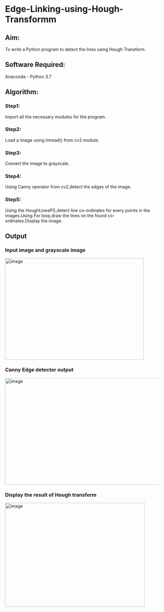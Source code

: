 # Edge-Linking-using-Hough-Transformm
## Aim:
To write a Python program to detect the lines using Hough Transform.

## Software Required:
Anaconda - Python 3.7

## Algorithm:
### Step1:

Import all the necessary modules for the program.
### Step2:

Load a image using imread() from cv2 module.
### Step3:

Convert the image to grayscale.
### Step4:

Using Canny operator from cv2,detect the edges of the image.
### Step5:

Using the HoughLinesP(),detect line co-ordinates for every points in the images.Using For loop,draw the lines on the found co-ordinates.Display the image.

## Output

### Input image and grayscale image

<img width="454" height="331" alt="image" src="https://github.com/user-attachments/assets/656a03ab-1035-4b3f-b692-90fd4404ee13" />

### Canny Edge detector output

<img width="521" height="348" alt="image" src="https://github.com/user-attachments/assets/e287b906-2296-44d2-9ec7-46c923b58fb7" />

### Display the result of Hough transform

<img width="458" height="339" alt="image" src="https://github.com/user-attachments/assets/ebfc82b5-7198-42b5-9d22-0157f842e191" />
